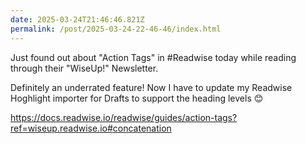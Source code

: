 ```yaml
---
date: 2025-03-24T21:46:46.821Z
permalink: /post/2025-03-24-22-46-46/index.html
---
```


Just found out about "Action Tags" in #Readwise today while reading through their "WiseUp!" Newsletter.

Definitely an underrated feature! Now I have to update my Readwise Hoghlight importer for Drafts to support the heading levels 😊 

https://docs.readwise.io/readwise/guides/action-tags?ref=wiseup.readwise.io#concatenation